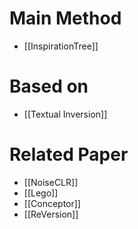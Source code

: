 # Main Method
- [[InspirationTree]]

# Based on
- [[Textual Inversion]]
# Related Paper
- [[NoiseCLR]]
- [[Lego]]
- [[Conceptor]]
- [[ReVersion]]
